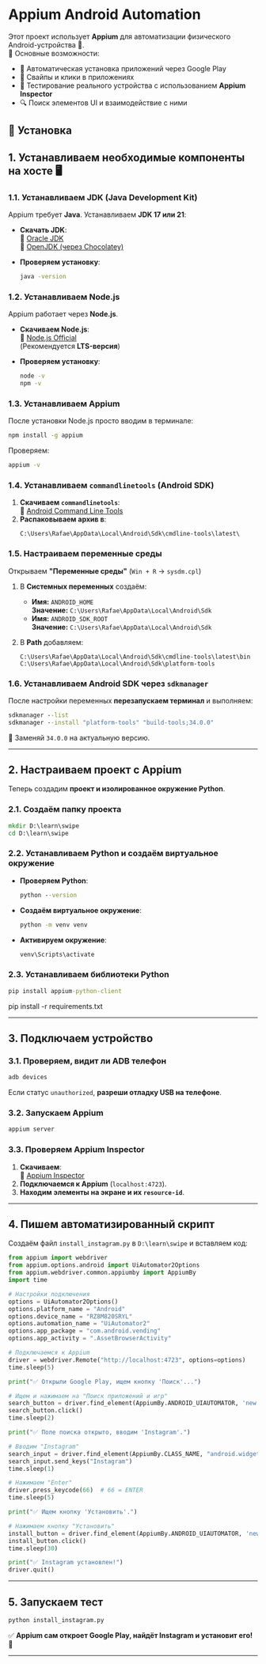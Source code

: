 # Appium Android Automation

Этот проект использует **Appium** для автоматизации физического Android-устройства 📱.  
📌 Основные возможности:
- 📲 Автоматическая установка приложений через Google Play
- 🔄 Свайпы и клики в приложениях
- 🤖 Тестирование реального устройства с использованием **Appium Inspector**
- 🔍 Поиск элементов UI и взаимодействие с ними

## 🔧 Установка
## **1. Устанавливаем необходимые компоненты на хосте** 🖥  

### **1.1. Устанавливаем JDK (Java Development Kit)**
Appium требует **Java**. Устанавливаем **JDK 17 или 21**:
- **Скачать JDK**:  
  🔗 [Oracle JDK](https://www.oracle.com/java/technologies/javase-downloads.html)  
  🔗 [OpenJDK (через Chocolatey)](https://chocolatey.org/packages/openjdk)  

- **Проверяем установку**:
  ```cmd
  java -version
  ```

### **1.2. Устанавливаем Node.js**
Appium работает через **Node.js**.

- **Скачиваем Node.js**:  
  🔗 [Node.js Official](https://nodejs.org/)  
  (Рекомендуется **LTS-версия**)

- **Проверяем установку**:
  ```cmd
  node -v
  npm -v
  ```

### **1.3. Устанавливаем Appium**
После установки Node.js просто вводим в терминале:
```cmd
npm install -g appium
```
Проверяем:
```cmd
appium -v
```

### **1.4. Устанавливаем `commandlinetools` (Android SDK)**
1. **Скачиваем `commandlinetools`**:  
   🔗 [Android Command Line Tools](https://developer.android.com/studio#command-tools)  
2. **Распаковываем архив в**:
   ```
   C:\Users\Rafae\AppData\Local\Android\Sdk\cmdline-tools\latest\
   ```

### **1.5. Настраиваем переменные среды**
Открываем **"Переменные среды"** (`Win + R` → `sysdm.cpl`)  
1. В **Системных переменных** создаём:  
   - **Имя:** `ANDROID_HOME`  
     **Значение:** `C:\Users\Rafae\AppData\Local\Android\Sdk`
   - **Имя:** `ANDROID_SDK_ROOT`  
     **Значение:** `C:\Users\Rafae\AppData\Local\Android\Sdk`

2. В **Path** добавляем:
   ```
   C:\Users\Rafae\AppData\Local\Android\Sdk\cmdline-tools\latest\bin
   C:\Users\Rafae\AppData\Local\Android\Sdk\platform-tools
   ```

### **1.6. Устанавливаем Android SDK через `sdkmanager`**
После настройки переменных **перезапускаем терминал** и выполняем:
```cmd
sdkmanager --list
sdkmanager --install "platform-tools" "build-tools;34.0.0"
```
📌 Заменяй `34.0.0` на актуальную версию.

---

## **2. Настраиваем проект с Appium**  
Теперь создадим **проект и изолированное окружение Python**.

### **2.1. Создаём папку проекта**
```cmd
mkdir D:\learn\swipe
cd D:\learn\swipe
```

### **2.2. Устанавливаем Python и создаём виртуальное окружение**
- **Проверяем Python**:
  ```cmd
  python --version
  ```
- **Создаём виртуальное окружение**:
  ```cmd
  python -m venv venv
  ```
- **Активируем окружение**:
  ```cmd
  venv\Scripts\activate
  ```

### **2.3. Устанавливаем библиотеки Python**
```cmd
pip install appium-python-client
```

pip install -r requirements.txt

---

## **3. Подключаем устройство**
### **3.1. Проверяем, видит ли ADB телефон**
```cmd
adb devices
```
Если статус `unauthorized`, **разреши отладку USB на телефоне**.

### **3.2. Запускаем Appium**
```cmd
appium server
```

### **3.3. Проверяем Appium Inspector**
1. **Скачиваем**:  
   🔗 [Appium Inspector](https://github.com/appium/appium-inspector/releases)  
2. **Подключаемся к Appium** (`localhost:4723`).
3. **Находим элементы на экране и их `resource-id`**.

---

## **4. Пишем автоматизированный скрипт**
Создаём файл `install_instagram.py` в `D:\learn\swipe` и вставляем код:

```python
from appium import webdriver
from appium.options.android import UiAutomator2Options
from appium.webdriver.common.appiumby import AppiumBy
import time

# Настройки подключения
options = UiAutomator2Options()
options.platform_name = "Android"
options.device_name = "RZ8M820SRYL"
options.automation_name = "UiAutomator2"
options.app_package = "com.android.vending"
options.app_activity = ".AssetBrowserActivity"

# Подключаемся к Appium
driver = webdriver.Remote("http://localhost:4723", options=options)
time.sleep(5)

print("✅ Открыли Google Play, ищем кнопку 'Поиск'...")

# Ищем и нажимаем на "Поиск приложений и игр"
search_button = driver.find_element(AppiumBy.ANDROID_UIAUTOMATOR, 'new UiSelector().text("Поиск приложений и игр")')
search_button.click()
time.sleep(2)

print("✅ Поле поиска открыто, вводим 'Instagram'.")

# Вводим "Instagram"
search_input = driver.find_element(AppiumBy.CLASS_NAME, "android.widget.EditText")
search_input.send_keys("Instagram")
time.sleep(1)

# Нажимаем "Enter"
driver.press_keycode(66)  # 66 = ENTER
time.sleep(5)

print("✅ Ищем кнопку 'Установить'.")

# Нажимаем кнопку "Установить"
install_button = driver.find_element(AppiumBy.ANDROID_UIAUTOMATOR, 'new UiSelector().text("Установить")')
install_button.click()
time.sleep(30)

print("✅ Instagram установлен!")
driver.quit()
```

---

## **5. Запускаем тест**
```cmd
python install_instagram.py
```
✅ **Appium сам откроет Google Play, найдёт Instagram и установит его!** 🚀  

---
